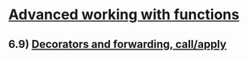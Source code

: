 # [Advanced working with functions](https://javascript.info/advanced-functions)

## 6.9) [Decorators and forwarding, call/apply](https://javascript.info/call-apply-decorators)

